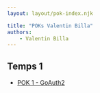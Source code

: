 ```yaml
---
layout: layout/pok-index.njk

title: "POKs Valentin Billa"
authors:
    - Valentin Billa
---
```


## Temps 1

- [POK 1 - GoAuth2](./temps-1)
